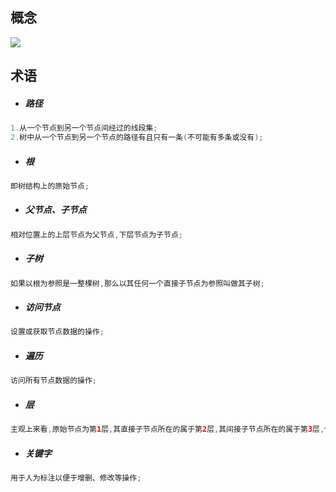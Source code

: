## 概念

![](/assets/树.png)

## 术语

* ##### 路径

```java
1.从一个节点到另一个节点间经过的线段集;
2.树中从一个节点到另一个节点的路径有且只有一条(不可能有多条或没有);
```

* ##### 根

```java
即树结构上的原始节点;
```

* ##### 父节点、子节点

```java
相对位置上的上层节点为父节点,下层节点为子节点;
```

* ##### 子树

```java
如果以根为参照是一整棵树,那么以其任何一个直接子节点为参照叫做其子树;
```

* ##### 访问节点

```java
设置或获取节点数据的操作;
```

* ##### 遍历

```java
访问所有节点数据的操作;
```

* ##### 层

```java
主观上来看,原始节点为第1层,其直接子节点所在的属于第2层,其间接子节点所在的属于第3层,依次类推;
```

* ##### 关键字

```java
用于人为标注以便于增删、修改等操作;
```



